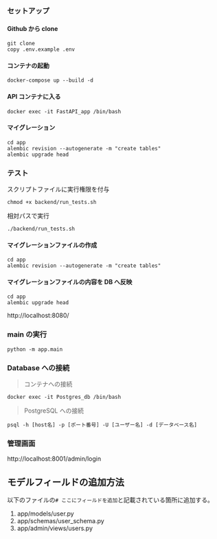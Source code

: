 ### セットアップ

#### Github から clone

```
git clone
copy .env.example .env
```

#### コンテナの起動

```
docker-compose up --build -d
```

#### API コンテナに入る

```
docker exec -it FastAPI_app /bin/bash
```

#### マイグレーション

```
cd app
alembic revision --autogenerate -m "create tables"
alembic upgrade head
```

### テスト

スクリプトファイルに実行権限を付与

```
chmod +x backend/run_tests.sh
```

相対パスで実行

```
./backend/run_tests.sh
```

#### マイグレーションファイルの作成

```
cd app
alembic revision --autogenerate -m "create tables"
```

#### マイグレーションファイルの内容を DB へ反映

```
cd app
alembic upgrade head
```

http://localhost:8080/

### main の実行

```
python -m app.main
```

### Database への接続

> コンテナへの接続

```
docker exec -it Postgres_db /bin/bash
```

> PostgreSQL への接続

```
psql -h [host名] -p [ポート番号] -U [ユーザー名] -d [データベース名]
```

### 管理画面

http://localhost:8001/admin/login

## モデルフィールドの追加方法

以下のファイルの`# ここにフィールドを追加`と記載されている箇所に追加する。

1. app/models/user.py
2. app/schemas/user_schema.py
3. app/admin/views/users.py
